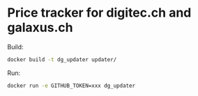 # Price tracker for digitec.ch and galaxus.ch


Build:

```bash
docker build -t dg_updater updater/
```

Run:

```bash
docker run -e GITHUB_TOKEN=xxx dg_updater
```
